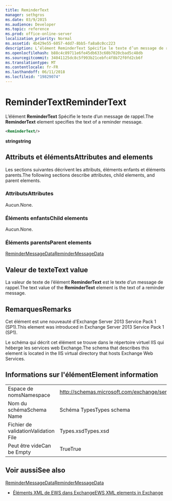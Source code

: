 ```yaml
---
title: ReminderText
manager: sethgros
ms.date: 03/9/2015
ms.audience: Developer
ms.topic: reference
ms.prod: office-online-server
localization_priority: Normal
ms.assetid: 4b429e55-6057-4dd7-8bb5-fa8a8c0cc223
description: L’élément ReminderText Spécifie le texte d’un message de rappel.
ms.openlocfilehash: b88c4c89711e6fe45db633c60b7020cbad5c48db
ms.sourcegitcommit: 34041125dc8c5f993b21cebfc4f8b72f0fd2cb6f
ms.translationtype: MT
ms.contentlocale: fr-FR
ms.lasthandoff: 06/11/2018
ms.locfileid: "19829074"
---
```

# <a name="remindertext"></a><span data-ttu-id="4ec0c-103">ReminderText</span><span class="sxs-lookup"><span data-stu-id="4ec0c-103">ReminderText</span></span>

<span data-ttu-id="4ec0c-104">L’élément **ReminderText** Spécifie le texte d’un message de rappel.</span><span class="sxs-lookup"><span data-stu-id="4ec0c-104">The **ReminderText** element specifies the text of a reminder message.</span></span> 
  
```XML
<ReminderText/>
```

 <span data-ttu-id="4ec0c-105">**string**</span><span class="sxs-lookup"><span data-stu-id="4ec0c-105">**string**</span></span>
## <a name="attributes-and-elements"></a><span data-ttu-id="4ec0c-106">Attributs et éléments</span><span class="sxs-lookup"><span data-stu-id="4ec0c-106">Attributes and elements</span></span>

<span data-ttu-id="4ec0c-107">Les sections suivantes décrivent les attributs, éléments enfants et éléments parents.</span><span class="sxs-lookup"><span data-stu-id="4ec0c-107">The following sections describe attributes, child elements, and parent elements.</span></span>
  
### <a name="attributes"></a><span data-ttu-id="4ec0c-108">Attributs</span><span class="sxs-lookup"><span data-stu-id="4ec0c-108">Attributes</span></span>

<span data-ttu-id="4ec0c-109">Aucun.</span><span class="sxs-lookup"><span data-stu-id="4ec0c-109">None.</span></span>
  
### <a name="child-elements"></a><span data-ttu-id="4ec0c-110">Éléments enfants</span><span class="sxs-lookup"><span data-stu-id="4ec0c-110">Child elements</span></span>

<span data-ttu-id="4ec0c-111">Aucun.</span><span class="sxs-lookup"><span data-stu-id="4ec0c-111">None.</span></span>
  
### <a name="parent-elements"></a><span data-ttu-id="4ec0c-112">Éléments parents</span><span class="sxs-lookup"><span data-stu-id="4ec0c-112">Parent elements</span></span>

[<span data-ttu-id="4ec0c-113">ReminderMessageData</span><span class="sxs-lookup"><span data-stu-id="4ec0c-113">ReminderMessageData</span></span>](remindermessagedata.md)
  
## <a name="text-value"></a><span data-ttu-id="4ec0c-114">Valeur de texte</span><span class="sxs-lookup"><span data-stu-id="4ec0c-114">Text value</span></span>

<span data-ttu-id="4ec0c-115">La valeur de texte de l’élément **ReminderText** est le texte d’un message de rappel.</span><span class="sxs-lookup"><span data-stu-id="4ec0c-115">The text value of the **ReminderText** element is the text of a reminder message.</span></span> 
  
## <a name="remarks"></a><span data-ttu-id="4ec0c-116">Remarques</span><span class="sxs-lookup"><span data-stu-id="4ec0c-116">Remarks</span></span>

<span data-ttu-id="4ec0c-117">Cet élément est une nouveauté d'Exchange Server 2013 Service Pack 1 (SP1).</span><span class="sxs-lookup"><span data-stu-id="4ec0c-117">This element was introduced in Exchange Server 2013 Service Pack 1 (SP1).</span></span>
  
<span data-ttu-id="4ec0c-118">Le schéma qui décrit cet élément se trouve dans le répertoire virtuel IIS qui héberge les services web Exchange.</span><span class="sxs-lookup"><span data-stu-id="4ec0c-118">The schema that describes this element is located in the IIS virtual directory that hosts Exchange Web Services.</span></span>
  
## <a name="element-information"></a><span data-ttu-id="4ec0c-119">Informations sur l'élément</span><span class="sxs-lookup"><span data-stu-id="4ec0c-119">Element information</span></span>

|||
|:-----|:-----|
|<span data-ttu-id="4ec0c-120">Espace de noms</span><span class="sxs-lookup"><span data-stu-id="4ec0c-120">Namespace</span></span>  <br/> |http://schemas.microsoft.com/exchange/services/2006/types  <br/> |
|<span data-ttu-id="4ec0c-121">Nom du schéma</span><span class="sxs-lookup"><span data-stu-id="4ec0c-121">Schema Name</span></span>  <br/> |<span data-ttu-id="4ec0c-122">Schéma Types</span><span class="sxs-lookup"><span data-stu-id="4ec0c-122">Types schema</span></span>  <br/> |
|<span data-ttu-id="4ec0c-123">Fichier de validation</span><span class="sxs-lookup"><span data-stu-id="4ec0c-123">Validation File</span></span>  <br/> |<span data-ttu-id="4ec0c-124">Types.xsd</span><span class="sxs-lookup"><span data-stu-id="4ec0c-124">Types.xsd</span></span>  <br/> |
|<span data-ttu-id="4ec0c-125">Peut être vide</span><span class="sxs-lookup"><span data-stu-id="4ec0c-125">Can be Empty</span></span>  <br/> |<span data-ttu-id="4ec0c-126">True</span><span class="sxs-lookup"><span data-stu-id="4ec0c-126">True</span></span>  <br/> |
   
## <a name="see-also"></a><span data-ttu-id="4ec0c-127">Voir aussi</span><span class="sxs-lookup"><span data-stu-id="4ec0c-127">See also</span></span>



[<span data-ttu-id="4ec0c-128">ReminderMessageData</span><span class="sxs-lookup"><span data-stu-id="4ec0c-128">ReminderMessageData</span></span>](remindermessagedata.md)


- [<span data-ttu-id="4ec0c-129">Éléments XML de EWS dans Exchange</span><span class="sxs-lookup"><span data-stu-id="4ec0c-129">EWS XML elements in Exchange</span></span>](ews-xml-elements-in-exchange.md)


